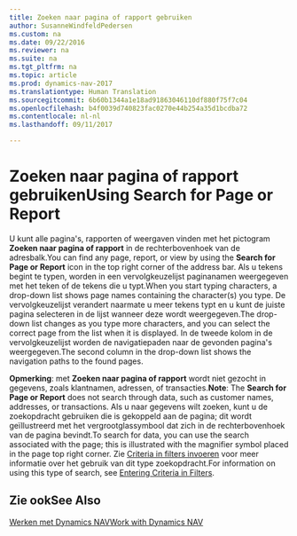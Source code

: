 ```yaml
---
title: Zoeken naar pagina of rapport gebruiken
author: SusanneWindfeldPedersen
ms.custom: na
ms.date: 09/22/2016
ms.reviewer: na
ms.suite: na
ms.tgt_pltfrm: na
ms.topic: article
ms.prod: dynamics-nav-2017
ms.translationtype: Human Translation
ms.sourcegitcommit: 6b60b1344a1e18ad91863046110df880f75f7c04
ms.openlocfilehash: b4f0039d740823fac0270e44b254a35d1bcdba72
ms.contentlocale: nl-nl
ms.lasthandoff: 09/11/2017

---
```


# <a name="using-search-for-page-or-report"></a><span data-ttu-id="0324b-102">Zoeken naar pagina of rapport gebruiken</span><span class="sxs-lookup"><span data-stu-id="0324b-102">Using Search for Page or Report</span></span>
<span data-ttu-id="0324b-103">U kunt alle pagina's, rapporten of weergaven vinden met het pictogram **Zoeken naar pagina of rapport** in de rechterbovenhoek van de adresbalk.</span><span class="sxs-lookup"><span data-stu-id="0324b-103">You can find any page, report, or view by using the **Search for Page or Report** icon in the top right corner of the address bar.</span></span>
<span data-ttu-id="0324b-104">Als u tekens begint te typen, worden in een vervolgkeuzelijst paginanamen weergegeven met het teken of de tekens die u typt.</span><span class="sxs-lookup"><span data-stu-id="0324b-104">When you start typing characters, a drop-down list shows page names containing the character(s) you type.</span></span> <span data-ttu-id="0324b-105">De vervolgkeuzelijst verandert naarmate u meer tekens typt en u kunt de juiste pagina selecteren in de lijst wanneer deze wordt weergegeven.</span><span class="sxs-lookup"><span data-stu-id="0324b-105">The drop-down list changes as you type more characters, and you can select the correct page from the list when it is displayed.</span></span> <span data-ttu-id="0324b-106">In de tweede kolom in de vervolgkeuzelijst worden de navigatiepaden naar de gevonden pagina's weergegeven.</span><span class="sxs-lookup"><span data-stu-id="0324b-106">The second column in the drop-down list shows the navigation paths to the found pages.</span></span>

<span data-ttu-id="0324b-107">**Opmerking**: met **Zoeken naar pagina of rapport** wordt niet gezocht in gegevens, zoals klantnamen, adressen, of transacties.</span><span class="sxs-lookup"><span data-stu-id="0324b-107">**Note**: The **Search for Page or Report** does not search through data, such as customer names, addresses, or transactions.</span></span> <span data-ttu-id="0324b-108">Als u naar gegevens wilt zoeken, kunt u de zoekopdracht gebruiken die is gekoppeld aan de pagina; dit wordt geïllustreerd met het vergrootglassymbool dat zich in de rechterbovenhoek van de pagina bevindt.</span><span class="sxs-lookup"><span data-stu-id="0324b-108">To search for data, you can use the search associated with the page; this is illustrated with the magnifier symbol placed in the page top right corner.</span></span> <span data-ttu-id="0324b-109">Zie [Criteria in filters invoeren](ui-enter-criteria-filters.md) voor meer informatie over het gebruik van dit type zoekopdracht.</span><span class="sxs-lookup"><span data-stu-id="0324b-109">For information on using this type of search, see [Entering Criteria in Filters](ui-enter-criteria-filters.md).</span></span>

## <a name="see-also"></a><span data-ttu-id="0324b-110">Zie ook</span><span class="sxs-lookup"><span data-stu-id="0324b-110">See Also</span></span>
[<span data-ttu-id="0324b-111">Werken met Dynamics NAV</span><span class="sxs-lookup"><span data-stu-id="0324b-111">Work with Dynamics NAV</span></span>](ui-work-product.md)

